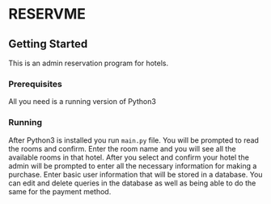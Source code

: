 # RESERVME
## Getting Started
This is an admin reservation program for hotels.
### Prerequisites
All you need is a running version of Python3

### Running
After Python3 is installed you run `main.py` file. You will be prompted to read the rooms and confirm. Enter the room name and you will see all the available rooms in that hotel. After you select and confirm your hotel the admin will be prompted to enter all the necessary information for making a purchase. Enter basic user information that will be stored in a database. You can edit and delete queries in the database as well as being able to do the same for the payment method.

